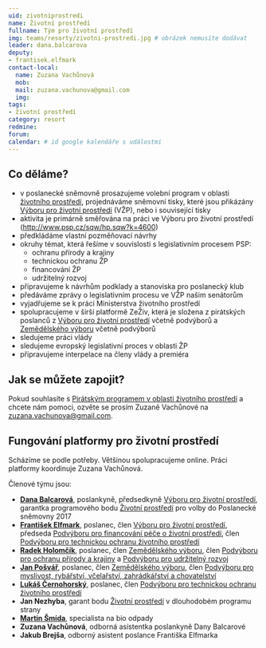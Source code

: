 ```yaml
---
uid: zivotniprostredi
name: Životní prostředí
fullname: Tým pro životní prostředí
img: teams/resorty/zivotni-prostredi.jpg # obrázek nemusíte dodávat
leader: dana.balcarova
deputy:
- frantisek.elfmark
contact-local:
  name: Zuzana Vachůnová
  mob:
  mail: zuzana.vachunova@gmail.com
  img: 
tags:
- životní prostředí
category: resort
redmine:
forum:
calendar: # id google kalendáře s událostmi
---
```



Co děláme?
----------

* v poslanecké sněmovně prosazujeme volební program v oblasti [životního prostředí](https://www.pirati.cz/program/psp2017/zivotni-prostredi/), projednáváme sněmovní tisky, které jsou přikázány [Výboru pro životní prostředí](http://www.psp.cz/sqw/hp.sqw?k=4600) (VŽP), nebo i související tisky
* aktivita je primárně směřována na práci ve Výboru pro životní prostředí (http://www.psp.cz/sqw/hp.sqw?k=4600)
* předkládáme vlastní pozměňovací návrhy
* okruhy témat, která řešíme v souvislosti s legislativním procesem PSP:
  * ochranu přírody a krajiny
  * technickou ochranu ŽP
  * financování ŽP
  * udržitelný rozvoj
* připravujeme k návrhům podklady a stanoviska pro poslanecký klub
* předáváme zprávy o legislativním procesu ve VŽP našim senátorům
* vyjadřujeme se k práci Ministerstva životního prostředí
* spolupracujeme v širší platformě ZeŽiv, která je složena z pirátských poslanců z [Výboru pro životní prostředí](http://www.psp.cz/sqw/hp.sqw?k=4600) včetně podvýborů a [Zemědělského výboru](http://www.psp.cz/sqw/hp.sqw?k=4700) včetně podvýborů
* sledujeme práci vlády
* sledujeme evropský legislativní proces v oblasti ŽP
* připravujeme interpelace na členy vlády a premiéra

Jak se můžete zapojit?
----------------------

Pokud souhlasíte s [Pirátským programem v oblasti životního prostředí](https://www.pirati.cz/program/psp2017/zivotni-prostredi/) a chcete nám pomoci, ozvěte se prosím Zuzaně Vachůnové na zuzana.vachunova@gmail.com.

Fungování platformy pro životní prostředí
----------------------

Scházíme se podle potřeby. Většinou spolupracujeme online. Práci platformy koordinuje Zuzana Vachůnová.

Členové týmu jsou:

* **[Dana Balcarová](https://www.pirati.cz/lide/dana-balcarova/)**, poslankyně, předsedkyně [Výboru pro životní prostředí](http://www.psp.cz/sqw/hp.sqw?k=4600), garantka programového bodu [Životní prostředí](https://www.pirati.cz/program/psp2017/zivotni-prostredi/) pro volby do Poslanecké sněmovny 2017
* **[František Elfmark](https://www.pirati.cz/lide/frantisek-elfmark/)**, poslanec, člen [Výboru pro životní prostředí](http://www.psp.cz/sqw/hp.sqw?k=4600), předseda [Podvýboru pro financování péče o životní prostředí](http://www.psp.cz/sqw/hp.sqw?k=4621), člen [Podvýboru pro technickou ochranu životního prostředí](http://www.psp.cz/sqw/hp.sqw?k=4624)
* **[Radek Holomčík](https://www.pirati.cz/lide/radek-holomcik/)**, poslanec, člen [Zemědělského výboru](http://www.psp.cz/sqw/hp.sqw?k=4700), člen [Podvýboru pro ochranu přírody a krajiny](http://www.psp.cz/sqw/hp.sqw?k=4620) a [Podvýboru pro udržitelný rozvoj](http://www.psp.cz/sqw/hp.sqw?k=4625)
* **[Jan Pošvář](https://www.pirati.cz/lide/jan-posvar/)**, poslanec, člen [Zemědělského výboru](http://www.psp.cz/sqw/hp.sqw?k=4700), člen [Podvýboru pro myslivost, rybářství, včelařství, zahrádkářství a chovatelství](http://www.psp.cz/sqw/hp.sqw?k=4726)
* **[Lukáš Černohorský](https://www.pirati.cz/lide/lukas-cernohorsky/)**, poslanec, člen [Podvýboru pro technickou ochranu životního prostředí](http://www.psp.cz/sqw/hp.sqw?k=4624)
* **Jan Nezhyba**, garant bodu [Životní prostředí](https://www.pirati.cz/program/dlouhodoby/zivotni-prostredi/) v dlouhodobém programu strany
* **[Martin Šmída](https://www.pirati.cz/lide/martin-smida/)**, specialista na bio odpady
* **Zuzana Vachůnová**, odborná asistentka poslankyně Dany Balcarové
* **Jakub Brejša**, odborný asistent poslance Františka Elfmarka
